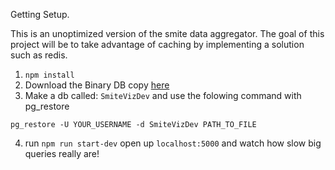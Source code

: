 Getting Setup.

This is an unoptimized version of the smite data aggregator. The goal of this project will be to take advantage of caching by implementing a solution such as redis.

1. `npm install`
2. Download the Binary DB copy [here](https://drive.google.com/drive/folders/10ByLSvkPJvaMr9OqiXBVPTPh6FpNkVTv?usp=sharing)
3. Make a db called: `SmiteVizDev` and use the folowing command with pg_restore
```
pg_restore -U YOUR_USERNAME -d SmiteVizDev PATH_TO_FILE
```
4. run `npm run start-dev` open up `localhost:5000` and watch how slow big queries really are!
